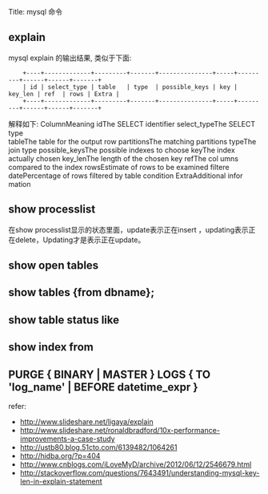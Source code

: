 Title: mysql 命令

## explain
mysql explain 的输出结果, 类似于下面:

        +----+-------------+---------+-------+---------------+-----+---------+------+------+-------+
        | id | select_type | table   | type  | possible_keys | key | key_len | ref  | rows | Extra |
        +----+-------------+---------+-------+---------------+-----+---------+------+------+-------+

解释如下:
    ColumnMeaning
    idThe SELECT identifier
    select_typeThe SELECT type          
    tableThe table for the output row
    partitionsThe matching partitions
    typeThe join type
    possible_keysThe possible indexes to choose
    keyThe           index actually chosen
    key_lenThe length of the chosen key
    refThe col      umns compared to the index
    rowsEstimate of rows to be examined
    filtere datePercentage of rows filtered by table condition
    ExtraAdditional infor   mation

## show processlist

在show processlist显示的状态里面，update表示正在insert ，updating表示正在delete，Updating才是表示正在update。

## show open tables

## show tables {from dbname};
## show table status like
## show index from

## PURGE { BINARY | MASTER } LOGS { TO 'log_name' | BEFORE datetime_expr }

refer:
- http://www.slideshare.net/ligaya/explain
- http://www.slideshare.net/ronaldbradford/10x-performance-improvements-a-case-study
- http://ustb80.blog.51cto.com/6139482/1064261
- http://hidba.org/?p=404
- http://www.cnblogs.com/iLoveMyD/archive/2012/06/12/2546679.html
- http://stackoverflow.com/questions/7643491/understanding-mysql-key-len-in-explain-statement
